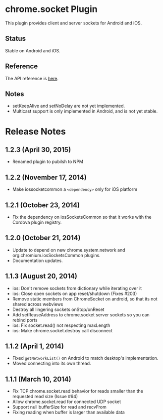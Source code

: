 # chrome.socket Plugin

This plugin provides client and server sockets for Android and iOS.

## Status

Stable on Android and iOS.

## Reference

The API reference is [here](http://developer.chrome.com/apps/socket.html).

## Notes

* setKeepAlive and setNoDelay are not yet implemented.
* Multicast support is only implemented in Android, and is not yet stable.

# Release Notes

## 1.2.3 (April 30, 2015)
- Renamed plugin to pubilsh to NPM

## 1.2.2 (November 17, 2014)
 - Make iossocketcommon a `<dependency>` only for iOS platform

## 1.2.1 (October 23, 2014)
- Fix the dependency on iosSocketsCommon so that it works with the Cordova plugin registry.

## 1.2.0 (October 21, 2014)
- Update to depend on new chrome.system.network and org.chromium.iosSocketsCommon plugins.
- Documentation updates.

## 1.1.3 (August 20, 2014)
- ios: Don't remove sockets from dictionary while iterating over it
- ios: Close open sockets on app reset/shutdown (Fixes #203)
- Remove static members from ChromeSocket on android, so that its not shared across webviews
- Destroy all lingering sockets onStop/onReset
- Add setReuseAddress to chrome.socket server sockets so you can rebind ports
- ios: Fix socket.read() not respecting maxLength
- ios: Make chrome.socket.destroy call disconnect

## 1.1.2 (April 1, 2014)
- Fixed `getNetworkList()` on Android to match desktop's implementation.
- Moved connecting into its own thread.

## 1.1.1 (March 10, 2014)
- Fix TCP chrome.socket.read behavior for reads smaller than the requested read size (Issue #64)
- Allow chrome.socket.read for connected UDP socket
- Support null bufferSize for read and recvFrom
- Fixing reading when buffer is larger than available data
